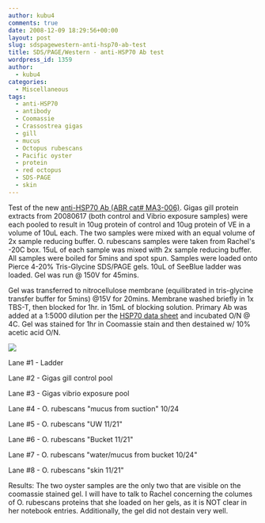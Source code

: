 ```yaml
---
author: kubu4
comments: true
date: 2008-12-09 18:29:56+00:00
layout: post
slug: sdspagewestern-anti-hsp70-ab-test
title: SDS/PAGE/Western - anti-HSP70 Ab test
wordpress_id: 1359
author:
  - kubu4
categories:
  - Miscellaneous
tags:
  - anti-HSP70
  - antibody
  - Coomassie
  - Crassostrea gigas
  - gill
  - mucus
  - Octopus rubescans
  - Pacific oyster
  - protein
  - red octopus
  - SDS-PAGE
  - skin
---
```


Test of the new [anti-HSP70 Ab (ABR cat# MA3-006)](https://aquacul4.fish.washington.edu/Protocols:Information%20Sheets/Product%20Information%20Sheets/Antibodies/ABR%20-%20HSP70%20Ab.jpg). Gigas gill protein extracts from 20080617 (both control and Vibrio exposure samples) were each pooled to result in 10ug protein of control and 10ug protein of VE in a volume of 10uL each. The two samples were mixed with an equal volume of 2x sample reducing buffer. O. rubescans samples were taken from Rachel's -20C box. 15uL of each sample was mixed with 2x sample reducing buffer. All samples were boiled for 5mins and spot spun. Samples were loaded onto Pierce 4-20% Tris-Glycine SDS/PAGE gels. 10uL of SeeBlue ladder was loaded. Gel was run @ 150V for 45mins.

Gel was transferred to nitrocellulose membrane (equilibrated in tris-glycine transfer buffer for 5mins) @15V for 20mins. Membrane washed briefly in 1x TBS-T, then blocked for 1hr. in 15mL of blocking solution. Primary Ab was added at a 1:5000 dilution per the [HSP70 data sheet](https://aquacul4.fish.washington.edu/Protocols:Information%20Sheets/Product%20Information%20Sheets/Antibodies/ABR%20-%20HSP70%20Ab.jpg) and incubated O/N @ 4C. Gel was stained for 1hr in Coomassie stain and then destained w/ 10% acetic acid O/N.

![](https://eagle.fish.washington.edu/Arabidopsis/SDS-PAGE/20081210.JPG)

Lane #1 - Ladder

Lane #2 - Gigas gill control pool

Lane #3 - Gigas vibrio exposure pool

Lane #4 - O. rubescans "mucus from suction" 10/24

Lane #5 - O. rubescans "UW 11/21"

Lane #6 - O. rubescans "Bucket 11/21"

Lane #7 - O. rubescans "water/mucus from bucket 10/24"

Lane #8 - O. rubescans "skin 11/21"

Results: The two oyster samples are the only two that are visible on the coomassie stained gel. I will have to talk to Rachel concerning the columes of O. rubescans proteins that she loaded on her gels, as it is NOT clear in her notebook entries. Additionally, the gel did not destain very well.
